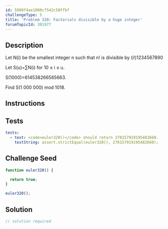 ```yaml
---
id: 5900f4ae1000cf542c50ffbf
challengeType: 5
title: 'Problem 320: Factorials divisible by a huge integer'
forumTopicId: 301977
---
```


## Description

<section id='description'>

Let N(i) be the smallest integer n such that n! is divisible by (i!)1234567890

Let S(u)=∑N(i) for 10 ≤ i ≤ u.

S(1000)=614538266565663.

Find S(1 000 000) mod 1018.

</section>

## Instructions

<section id='instructions'>

</section>

## Tests

<section id='tests'>

```yml
tests:
  - text: <code>euler320()</code> should return 278157919195482660.
    testString: assert.strictEqual(euler320(), 278157919195482660);

```

</section>

## Challenge Seed

<section id='challengeSeed'>

<div id='js-seed'>

```js
function euler320() {

  return true;
}

euler320();
```

</div>

</section>

## Solution

<section id='solution'>

```js
// solution required
```

</section>
